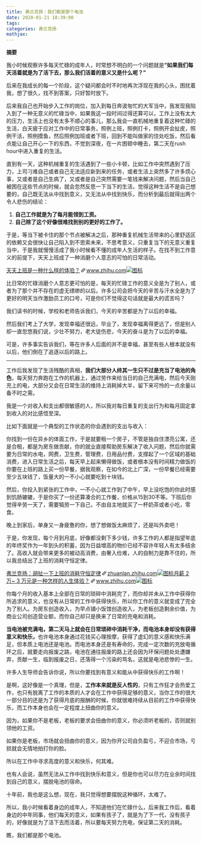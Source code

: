 ```yaml
---
title: 弗兰克扬：我们都是那个电池
date: 2020-01-21 18:39:00
tags:
categories: 弗兰克扬
mathjax:
---
```

**摘要**
<!--more-->

<div class="Post-RichTextContainer"><div class="RichText ztext Post-RichText"><p>我小时候观察许多每天忙碌的成年人，时常想不明白的一个问题就是<b>“如果我们每天活着就是为了活下去，那么我们活着的意义又是什么呢？”</b></p><p>后来在我成长的每一个阶段，这个疑问都会时不时地再次浮现在我的心头，困扰着我，想了很久，找不到答案，只好暂时放下。</p><p>后来我自己也开始步入工作的岗位，加入到每日奔波匆忙的大军当中，我发现我陷入到了一种无意义的忙碌当中，如果我这一段时间过得还算可以，工作上没有太大的压力，生活上也没有太多不顺心的事儿，那么我会一直机械地重复着这种忙碌的生活，白天疲于应对工作中的日常事务，照例上班，照例打卡，照例开会扯皮，照例干活，照例摸鱼，然后照例加班或者下班，回到不能叫做家的住处吃饭，然后看点能让自己开心一下的东西，不觉到深夜，在一片困顿中睡去，第二天在rush hour中进入重复的生活。</p><p>直到有一天，这种机械重复的生活遇到了一些小卡顿，比如工作中突然遇到了压力，上司刁难自己或者自己无法适应新到来的任务，或者生活上突然多了许多烦心事，又或者是自己生病了，又或者是自己突然需要一笔钱来解决问题，然后当自己被困在这些节点的时候，就会忽然反思一下当下的生活，觉得这种生活不是自己想要的，自己既无法从中找到意义，又无法从中找到快乐，而分析到最后就得出两个令人悲伤的结论：</p><ol><li><b>自己工作就是为了每月能领到工资。</b></li><li><b>自己除了这个好像很难找到别的更好的工作了。</b></li></ol><p>于是，等当下被卡住的那个节点被解决之后，那种重复机械生活带来的心里舒适区的依赖又会很快让自己陷入到不思索未来，不思考意义，只重复当下的无意义重复当中，于是我就慢慢活成了我小时候看不懂的成年人生活的样子。在找不到工作意义的前提下，天天上班成了一种消磨个人意志的可怕的日常活动。</p><a target="_blank" href="https://www.zhihu.com/question/283403358/answer/431773387" data-draft-node="block" data-draft-type="link-card" data-image="https://zhstatic.zhihu.com/assets/zhihu/editor/zhihu-card-default.svg" class="LinkCard LinkCard--hasImage"><span class="LinkCard-backdrop" style="background-image:url(https://zhstatic.zhihu.com/assets/zhihu/editor/zhihu-card-default.svg)"></span><span class="LinkCard-content"><span class="LinkCard-text"><span class="LinkCard-title" data-text="true">天天上班是一种什么样的体验？</span><span class="LinkCard-meta"><span style="display:inline-flex;align-items:center">​<svg class="Zi Zi--InsertLink" fill="currentColor" viewBox="0 0 24 24" width="17" height="17"><path d="M6.77 17.23c-.905-.904-.94-2.333-.08-3.193l3.059-3.06-1.192-1.19-3.059 3.058c-1.489 1.489-1.427 3.954.138 5.519s4.03 1.627 5.519.138l3.059-3.059-1.192-1.192-3.059 3.06c-.86.86-2.289.824-3.193-.08zm3.016-8.673l1.192 1.192 3.059-3.06c.86-.86 2.289-.824 3.193.08.905.905.94 2.334.08 3.194l-3.059 3.06 1.192 1.19 3.059-3.058c1.489-1.489 1.427-3.954-.138-5.519s-4.03-1.627-5.519-.138L9.786 8.557zm-1.023 6.68c.33.33.863.343 1.177.029l5.34-5.34c.314-.314.3-.846-.03-1.176-.33-.33-.862-.344-1.176-.03l-5.34 5.34c-.314.314-.3.846.03 1.177z" fill-rule="evenodd"></path></svg></span>www.zhihu.com</span></span><span class="LinkCard-imageCell"><img class="LinkCard-image LinkCard-image--square" alt="图标" src="https://zhstatic.zhihu.com/assets/zhihu/editor/zhihu-card-default.svg"></span></span></a><p>比日常的忙碌消磨个人意志更可怕的是，每天的忙碌工作的意义全是为了别人，或者为了那个并不存在的虚无缥缈的以后。许多公司会把今天的辛苦与汗水全是为了更好的明天当作激励员工的口号，可是你们不觉得这句话就是最大的谎言吗？</p><p>我们读书的时候，学校和老师告诉我们，今天的辛苦都是为了以后的幸福。</p><p>然后我们考上了大学，发现幸福还很远，毕业了，发现幸福离得更远了，但是别人却一直忽悠我们说，少壮不努力，老大徒伤悲，今天的奋斗是为了以后的幸福。</p><p>可是，许多事实告诉我们，等在许多人后面的并不是幸福，甚至有些人根本就没有以后，他们倒在了追逐以后的路上。</p><hr><p>工作后我发现了生活残酷的真相，<b>我们大部分人终其一生只不过是充当了电池的角色</b>，每天努力奔跑在工作的机器上，通过劳作来给当日的自己充满电，然后今天刚充上的电，大部分又会在日常生活的维持上消耗掉大半，留下来可怜的一点余量以备不时之需。</p><p>我是一个对收入和支出都很敏感的人，所以我对每日重复的支出行为和每月固定拿到收入的对比感悟至深。</p><p>比如下面就是一个典型的工作状态的你会遇到的支出与收入：</p><p>你找到一份在异乡的体面工作，于是就要租一个房子，不管是独自住漂亮公寓，还是合租，都是为房东做贡献，你的就业直接帮助房东解决了收入问题，然后你就需要为日常的水电，网费，卫生费，管理费，日用品付费，支撑起了一个区域的基础消费，进入日常生活之后，每天早上起来懒得做饭，或者根本没有时间精力做饭的你要在上班的路上买一份早餐，据我观察，在如今的北上广深，一份早餐已经需要至少五块钱了，饭量大的一不小心就要吃到十块钱。</p><p>然后，你投入到紧张的工作中，一不小心就工作到了中午，早上没吃饱的你此时感到饥肠辘辘，于是你买了一份还算凑合的工作餐，价格从15到30不等。下班后你觉得辛劳一天了，需要犒劳一下自己，不由自主地就买了一杯奶茶或者小吃，零食。</p><p>晚上到家后，单身又一身疲惫的你，想了想做饭太麻烦了，还是叫外卖吧！</p><p>于是，你发现，每个月到月底，好像都没剩下多少钱，许多工作的人都是指望年底的年终奖作为一年到头的积蓄，因为日益增高的物价已经不容许年轻人有太多结余了。高收入就会带来更多的被动高消费，由奢入俭难，人的自制力是靠不住的，所以我总结出了上班的消耗守恒定律。</p><a target="_blank" href="https://zhuanlan.zhihu.com/p/51917765" data-draft-node="block" data-draft-type="link-card" data-image="https://pic2.zhimg.com/v2-e8f311062623f00472e3e5f951e14105_180x120.jpg" data-image-width="532" data-image-height="332" class="LinkCard LinkCard--hasImage"><span class="LinkCard-backdrop" style="background-image:url(https://pic2.zhimg.com/v2-e8f311062623f00472e3e5f951e14105_180x120.jpg)"></span><span class="LinkCard-content"><span class="LinkCard-text"><span class="LinkCard-title" data-text="true">弗兰克扬：胡扯一下上班的消耗守恒定律</span><span class="LinkCard-meta"><span style="display:inline-flex;align-items:center">​<svg class="Zi Zi--InsertLink" fill="currentColor" viewBox="0 0 24 24" width="17" height="17"><path d="M6.77 17.23c-.905-.904-.94-2.333-.08-3.193l3.059-3.06-1.192-1.19-3.059 3.058c-1.489 1.489-1.427 3.954.138 5.519s4.03 1.627 5.519.138l3.059-3.059-1.192-1.192-3.059 3.06c-.86.86-2.289.824-3.193-.08zm3.016-8.673l1.192 1.192 3.059-3.06c.86-.86 2.289-.824 3.193.08.905.905.94 2.334.08 3.194l-3.059 3.06 1.192 1.19 3.059-3.058c1.489-1.489 1.427-3.954-.138-5.519s-4.03-1.627-5.519-.138L9.786 8.557zm-1.023 6.68c.33.33.863.343 1.177.029l5.34-5.34c.314-.314.3-.846-.03-1.176-.33-.33-.862-.344-1.176-.03l-5.34 5.34c-.314.314-.3.846.03 1.177z" fill-rule="evenodd"></path></svg></span>zhuanlan.zhihu.com</span></span><span class="LinkCard-imageCell"><img class="LinkCard-image LinkCard-image--horizontal" alt="图标" src="https://pic2.zhimg.com/v2-e8f311062623f00472e3e5f951e14105_180x120.jpg"></span></span></a><a target="_blank" href="https://www.zhihu.com/question/50186945/answer/578253354" data-draft-node="block" data-draft-type="link-card" data-image="https://zhstatic.zhihu.com/assets/zhihu/editor/zhihu-card-default.svg" class="LinkCard LinkCard--hasImage"><span class="LinkCard-backdrop" style="background-image:url(https://zhstatic.zhihu.com/assets/zhihu/editor/zhihu-card-default.svg)"></span><span class="LinkCard-content"><span class="LinkCard-text"><span class="LinkCard-title" data-text="true">月薪 2 万~ 3 万元是一种怎样的人生体验？</span><span class="LinkCard-meta"><span style="display:inline-flex;align-items:center">​<svg class="Zi Zi--InsertLink" fill="currentColor" viewBox="0 0 24 24" width="17" height="17"><path d="M6.77 17.23c-.905-.904-.94-2.333-.08-3.193l3.059-3.06-1.192-1.19-3.059 3.058c-1.489 1.489-1.427 3.954.138 5.519s4.03 1.627 5.519.138l3.059-3.059-1.192-1.192-3.059 3.06c-.86.86-2.289.824-3.193-.08zm3.016-8.673l1.192 1.192 3.059-3.06c.86-.86 2.289-.824 3.193.08.905.905.94 2.334.08 3.194l-3.059 3.06 1.192 1.19 3.059-3.058c1.489-1.489 1.427-3.954-.138-5.519s-4.03-1.627-5.519-.138L9.786 8.557zm-1.023 6.68c.33.33.863.343 1.177.029l5.34-5.34c.314-.314.3-.846-.03-1.176-.33-.33-.862-.344-1.176-.03l-5.34 5.34c-.314.314-.3.846.03 1.177z" fill-rule="evenodd"></path></svg></span>www.zhihu.com</span></span><span class="LinkCard-imageCell"><img class="LinkCard-image LinkCard-image--square" alt="图标" src="https://zhstatic.zhihu.com/assets/zhihu/editor/zhihu-card-default.svg"></span></span></a><p>你每个月的收入基本上全部在日常的琐碎中消耗完了，而你却并未从工作中获得你所追求的意义，也没有从日常的工作中获得快乐，所以你工作的意义就变成了完全为了别人。为房东创造收入，为早点铺小饭馆创造收入，为老板创造剩余价值，为商业公司创造营业额，而你自己却只是换来了日常的充电和消耗。</p><p><b>当电池被充满电，第二天马上就会在日常琐碎中消耗干净，而电池本身却没有获得意义和快乐，</b>也许电池本身通过花钱买心理按摩，获得了虚幻的意义感和快乐满足，但本质上电池还是电池。而电池本身还是有寿命的，完成一定次数的充放电循环之后，就要走向报废之路，电池在通往报废的路上还会因为环保问题处处遭嫌弃，贡献一生，临到报废之日，还落得一个污染的骂名，这就是电池悲惨的一生。</p><p>许多人生导师会告诉你说，所以你要找到有意义和能从中获得快乐的工作啊！</p><p>是啊，这好像是一个真理，但是，<b>工作本来就是反人性的</b>，只有工作狂才会热爱工作，也只有脱离了工作的本质的人才会在工作中获得足够的意义，当你工作的很大一部分目的还是为了获得月底的报酬的时候，你就很难持续从目前的工作中获得快乐，而工作本身也会在一定程度上扭曲你的意义。</p><p>因为，如果你不是老板，老板的要求会扭曲你的意义，你必须听老板的，否则就别领他的工资。</p><p>如果你是老板，市场就会扭曲你的意义，因为你开公司自负盈亏，不迎合市场，亏损就会无情地拍打你的脸。</p><p>所以在工作中寻求高度的意义和快乐，何其难。</p><p>也有人会说，虽然无法从工作中找到快乐和意义，但是你也可以尽力在业余时间找到自己的意义，摆脱电池的宿命。</p><p>十年前，我也是这么想，现在，我只觉得想要摆脱这种循环，太难了。</p><p>所以，我小时候看着身边的成年人，不知道他们在忙碌什么，后来我工作后，看着身边的中年同事，他们每天的意义，如果有孩子了，就是为了下一代，没有孩子的，好像就是为了活下去而活着，所以要每天努力充电，保证第二天的消耗。</p><p>瞧，我们都是那个电池。</p></div></div>